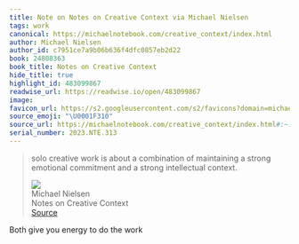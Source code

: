 ```yaml
---
title: Note on Notes on Creative Context via Michael Nielsen
tags: work
canonical: https://michaelnotebook.com/creative_context/index.html
author: Michael Nielsen
author_id: c7951ce7a9b06b636f4dfc0857eb2d22
book: 24808363
book_title: Notes on Creative Context
hide_title: true
highlight_id: 483099867
readwise_url: https://readwise.io/open/483099867
image:
favicon_url: https://s2.googleusercontent.com/s2/favicons?domain=michaelnotebook.com
source_emoji: "\U0001F310"
source_url: https://michaelnotebook.com/creative_context/index.html#:~:text=solo%20creative%20work,strong%20intellectual%20context.
serial_number: 2023.NTE.313
---
```

> solo creative work is about a combination of maintaining a strong emotional commitment and a strong intellectual context.
> <div class="quoteback-footer"><div class="quoteback-avatar"><img class="mini-favicon" src="https://s2.googleusercontent.com/s2/favicons?domain=michaelnotebook.com"></div><div class="quoteback-metadata"><div class="metadata-inner"><span style="display:none">FROM:</span><div aria-label="Michael Nielsen" class="quoteback-author"> Michael Nielsen</div><div aria-label="Notes on Creative Context" class="quoteback-title"> Notes on Creative Context</div></div></div><div class="quoteback-backlink"><a target="_blank" aria-label="go to the full text of this quotation" rel="noopener" href="https://michaelnotebook.com/creative_context/index.html#:~:text=solo%20creative%20work,strong%20intellectual%20context." class="quoteback-arrow"> Source</a></div></div>

Both give you energy to do the work